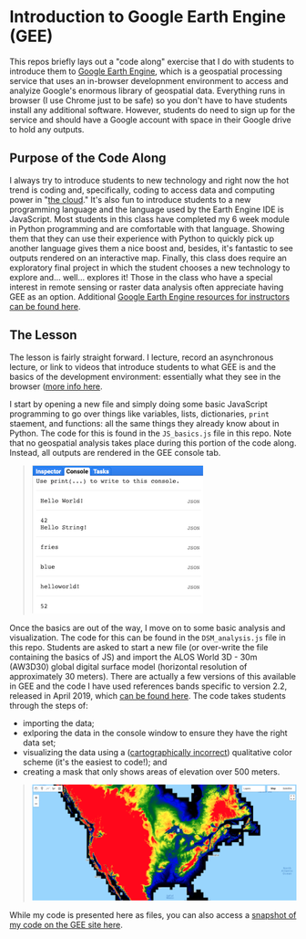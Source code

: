# Introduction to Google Earth Engine (GEE)
This repos briefly lays out a "code along" exercise that I do with students to introduce them to [Google Earth Engine](https://earthengine.google.com/), which is a geospatial processing service that uses an in-browser developnment environment to access and analyize Google's enormous library of geospatial data. Everything runs in browser (I use Chrome just to be safe) so you don't have to have students install any additional software. However, students do need to sign up for the service and should have a Google account with space in their Google drive to hold any outputs.

## Purpose of the Code Along
I always try to introduce students to new technology and right now the hot trend is coding and, specifically, coding to access data and computing power in "[the cloud](https://www.zdnet.com/article/stop-saying-the-cloud-is-just-someone-elses-computer-because-its-not/)." It's also fun to introduce students to a new programming language and the language used by the Earth Engine IDE is JavaScript. Most students in this class have completed my 6 week module in Python programming and are comfortable with that language. Showing them that they can use their experience with Python to quickly pick up another language gives them a nice boost and, besides, it's fantastic to see outputs rendered on an interactive map. Finally, this class does require an exploratory final project in which the student chooses a new technology to explore and... well... explores it! Those in the class who have a special interest in remote sensing or raster data analysis often appreciate having GEE as an option. Additional [Google Earth Engine resources for instructors can be found here](https://developers.google.com/earth-engine/tutorials/edu#introductory-remote-sensing-code-labs).

## The Lesson
The lesson is fairly straight forward. I lecture, record an asynchronous lecture, or link to videos that introduce students to what GEE is and the basics of the development environment: essentially what they see in the browser ([more info here](https://www.google.com/earth/outreach/learn/introduction-to-google-earth-engine/).

I start by opening a new file and simply doing some basic JavaScript programming to go over things like variables, lists, dictionaries, `print` staement, and functions: all the same things they already know about in Python. The code for this is found in the `JS_basics.js` file in this repo. Note that no geospatial analysis takes place during this portion of the code along. Instead, all outputs are rendered in the GEE console tab. 
> ![](images/JS_basics_output.png.png)

Once the basics are out of the way, I move on to some basic analysis and visualization. The code for this can be found in the `DSM_analysis.js` file in this repo. Students are asked to start a new file (or over-write the file containing the basics of JS) and import the ALOS World 3D - 30m (AW3D30) global digital surface model (horizontal resolution of approximately 30 meters). There are actually a few versions of this available in GEE and the code I have used references bands specific to version 2.2, released in April 2019, which [can be found here](https://developers.google.com/earth-engine/datasets/catalog/JAXA_ALOS_AW3D30_V2_2). The code takes students through the steps of:
- importing the data;
- exlporing the data in the console window to ensure they have the right data set;
- visualizing the data using a ([cartographically incorrect](https://www.e-education.psu.edu/maps/l5_p5.html)) qualitative color scheme (it's the easiest to code!); and
- creating a mask that only shows areas of elevation over 500 meters. 

> ![](images/DSM_analysis_output.png)

While my code is presented here as files, you can also access a [snapshot of my code on the GEE site here](https://code.earthengine.google.com/8675ccd49ee67b0048f13477c32930cd).
